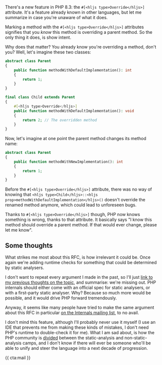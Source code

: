 There's a new feature in PHP 8.3: the `#[<hljs type>Override</hljs>]` attribute. It's a feature already known in other languages, but let me summarize in case you're unaware of what it does.

Marking a method with the `#[<hljs type>Override</hljs>]` attributes signifies that you _know_ this method is overriding a parent method. So the only thing it does, is show intent.

Why does that matter? You already know you're overriding a method, don't you? Well, let's imagine these two classes:

```php
abstract class Parent
{
    public function methodWithDefaultImplementation(): int
    {
        return 1;
    }
}

final class Child extends Parent
{
    #[<hljs type>Override</hljs>]
    public function methodWithDefaultImplementation(): void
    {
        return 2; // The overridden method
    }
} 
```

Now, let's imagine at one point the parent method changes its method name:

```php
abstract class Parent
{
    public function methodWithNewImplementation(): int
    {
        return 1;
    }
}
```

Before the `#[<hljs type>Override</hljs>]` attribute, there was no way of knowing that `<hljs type>Child</hljs>::<hljs prop>methodWithDefaultImplementation</hljs>()` doesn't override the renamed method anymore, which could lead to unforeseen bugs.  

Thanks to `#[<hljs type>Override</hljs>]` though, PHP now knows something is wrong, thanks to that attribute. It basically says "I know this method should override a parent method. If that would ever change, please let me know".

## Some thoughts

What strikes me most about this RFC, is how irrelevant it could be. Once again we're adding runtime checks for something that could be determined by static analysers. 

I don't want to repeat every argument I made in the past, so I'll just [link to my previous thoughts on the topic](/blog/we-dont-need-runtime-type-checks), and summarise: we're missing out. PHP internals should either come with an official spec for static analysers, or with a first-party static analyser. Why? Because so much more would be possible, and it would drive PHP forward tremendously.

Anyway, it seems like many people have tried to make the same argument about this RFC in particular [on the Internals mailing list](https://externals.io/message/120233), to no avail.

I don't mind this feature, although I'll probably never use it myself (I use an IDE that prevents me from making these kinds of mistakes, I don't need PHP's runtime to double-check it for me). What I am sad about, is how the PHP community is [divided](/blog/thoughts-on-asymmetric-visibility) between the static-analysis and non-static-analysis camps, and I don't know if there will ever be someone who'll be able to unify and steer the language into a next decade of progression.

{{ cta:mail }}